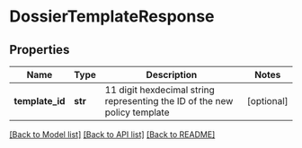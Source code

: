 # DossierTemplateResponse

## Properties
Name | Type | Description | Notes
------------ | ------------- | ------------- | -------------
**template_id** | **str** | 11 digit hexdecimal string representing the ID of the new policy template | [optional] 

[[Back to Model list]](../README.md#documentation-for-models) [[Back to API list]](../README.md#documentation-for-api-endpoints) [[Back to README]](../README.md)


